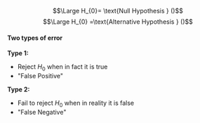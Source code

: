 $$\Large H_{0}= \text{Null Hypothesis } ()$$$$\Large H_{0} =\text{Alternative Hypothesis } ()$$
#### Two types of error

**Type 1:**
- Reject $H_{0}$ when in fact it is true
- "False Positive"

**Type 2:**
- Fail to reject $H_{0}$ when in reality it is false
- "False Negative"

